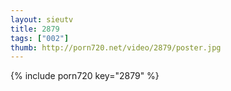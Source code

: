 ```yaml
--- 
layout: sieutv
title: 2879
tags: ["002"]
thumb: http://porn720.net/video/2879/poster.jpg
---
```

{% include porn720 key="2879" %} 
